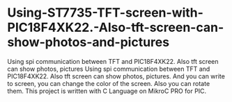 # Using-ST7735-TFT-screen-with-PIC18F4XK22.-Also-tft-screen-can-show-photos-and-pictures
Using spi communication between TFT and PIC18F4XK22.  Also tft screen can show photos, pictures
Using spi communication between TFT and PIC18F4XK22.  Also tft screen can show photos, pictures. And you can write to screen, you can change the color of the screen.
Also you can rotate them.
This project is written with C Language on MikroC PRO for PIC.
